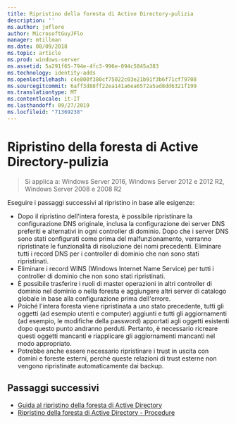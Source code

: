 ```yaml
---
title: Ripristino della foresta di Active Directory-pulizia
description: ''
ms.author: joflore
author: MicrosoftGuyJFlo
manager: mtillman
ms.date: 08/09/2018
ms.topic: article
ms.prod: windows-server
ms.assetid: 5a291f65-794e-4fc3-996e-094c5845a383
ms.technology: identity-adds
ms.openlocfilehash: c4e800f380cf75022c03e21b91f3b6f71cf79708
ms.sourcegitcommit: 6aff3d88ff22ea141a6ea6572a5ad8dd6321f199
ms.translationtype: MT
ms.contentlocale: it-IT
ms.lasthandoff: 09/27/2019
ms.locfileid: "71369238"
---
```

# <a name="ad-forest-recovery---cleanup"></a>Ripristino della foresta di Active Directory-pulizia

>Si applica a: Windows Server 2016, Windows Server 2012 e 2012 R2, Windows Server 2008 e 2008 R2

 Eseguire i passaggi successivi al ripristino in base alle esigenze:  
  
- Dopo il ripristino dell'intera foresta, è possibile ripristinare la configurazione DNS originale, inclusa la configurazione dei server DNS preferiti e alternativi in ogni controller di dominio. Dopo che i server DNS sono stati configurati come prima del malfunzionamento, verranno ripristinate le funzionalità di risoluzione dei nomi precedenti. Eliminare tutti i record DNS per i controller di dominio che non sono stati ripristinati.  
- Eliminare i record WINS (Windows Internet Name Service) per tutti i controller di dominio che non sono stati ripristinati.  
- È possibile trasferire i ruoli di master operazioni in altri controller di dominio nel dominio o nella foresta e aggiungere altri server di catalogo globale in base alla configurazione prima dell'errore.  
- Poiché l'intera foresta viene ripristinata a uno stato precedente, tutti gli oggetti (ad esempio utenti e computer) aggiunti e tutti gli aggiornamenti (ad esempio, le modifiche della password) apportati agli oggetti esistenti dopo questo punto andranno perduti. Pertanto, è necessario ricreare questi oggetti mancanti e riapplicare gli aggiornamenti mancanti nel modo appropriato.  
- Potrebbe anche essere necessario ripristinare i trust in uscita con domini e foreste esterni, perché queste relazioni di trust esterne non vengono ripristinate automaticamente dai backup.

## <a name="next-steps"></a>Passaggi successivi

- [Guida al ripristino della foresta di Active Directory](AD-Forest-Recovery-Guide.md)
- [Ripristino della foresta di Active Directory - Procedure](AD-Forest-Recovery-Procedures.md)  
